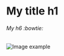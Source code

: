 # My title h1
###### My h6 :bowtie:
![Image example](https://octodex.github.com/images/yaktocat.png)
